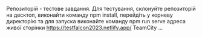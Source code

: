 Репозиторій - тестове завдання.
Для тестування, склонуйте репозиторій на десктоп, виконайти команду npm install, 
перейдіть у корневу директорію та для запуска виконайте команду npm run serve
адреса живої сторінки https://testfalcon2023.netlify.app/
TeamCity
...
